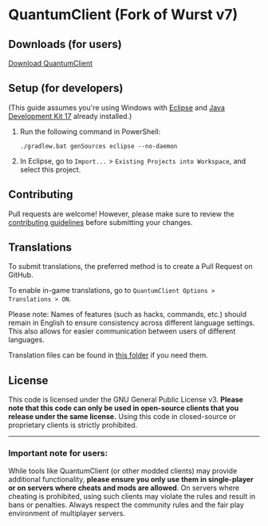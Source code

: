 # QuantumClient (Fork of Wurst v7)

## Downloads (for users)

[Download QuantumClient](https://foldesandras.github.io/quantumhack)

## Setup (for developers)

(This guide assumes you're using Windows with [Eclipse](https://www.eclipse.org/downloads/) and [Java Development Kit 17](https://adoptium.net/?variant=openjdk17&jvmVariant=hotspot) already installed.)

1. Run the following command in PowerShell:

    ```
    ./gradlew.bat genSources eclipse --no-daemon
    ```

2. In Eclipse, go to `Import...` > `Existing Projects into Workspace`, and select this project.

## Contributing

Pull requests are welcome! However, please make sure to review the [contributing guidelines](CONTRIBUTING.md) before submitting your changes.

## Translations

To submit translations, the preferred method is to create a Pull Request on GitHub.

To enable in-game translations, go to `QuantumClient Options > Translations > ON`.

Please note: Names of features (such as hacks, commands, etc.) should remain in English to ensure consistency across different language settings. This also allows for easier communication between users of different languages.

Translation files can be found in [this folder](https://github.com/foldesandras/QuantumHack/tree/master/src/main/resources/assets/quantumhack/translations) if you need them.

## License

This code is licensed under the GNU General Public License v3. **Please note that this code can only be used in open-source clients that you release under the same license.** Using this code in closed-source or proprietary clients is strictly prohibited.

---

### Important note for users:
While tools like QuantumClient (or other modded clients) may provide additional functionality, **please ensure you only use them in single-player or on servers where cheats and mods are allowed**. On servers where cheating is prohibited, using such clients may violate the rules and result in bans or penalties. Always respect the community rules and the fair play environment of multiplayer servers.
